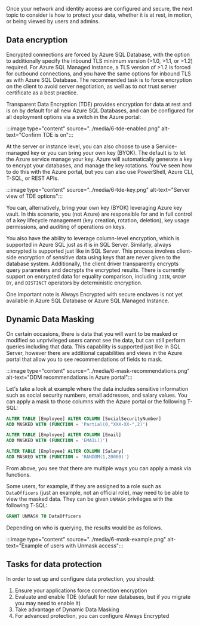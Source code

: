 Once your network and identity access are configured and secure, the next topic to consider is how to protect your data, whether it is at rest, in motion, or being viewed by users and admins.

## Data encryption

Encrypted connections are forced by Azure SQL Database, with the option to additionally specify the inbound TLS minimum version (>1.0, >1.1, or >1.2) required. For Azure SQL Managed Instance, a TLS version of >1.2 is forced for outbound connections, and you have the same options for inbound TLS as with Azure SQL Database. The recommended task is to force encryption on the client to avoid server negotiation, as well as to not trust server certificate as a best practice.

Transparent Data Encryption (TDE) provides encryption for data at rest and is on by default for all new Azure SQL Databases, and can be configured for all deployment options via a switch in the Azure portal:  

:::image type="content" source="../media/6-tde-enabled.png" alt-text="Confirm TDE is on":::  

At the server or instance level, you can also choose to use a Service-managed key or you can bring your own key (BYOK). The default is to let the Azure service manage your key. Azure will automatically generate a key to encrypt your databases, and manage the key rotations. You've seen how to do this with the Azure portal, but you can also use PowerShell, Azure CLI, T-SQL, or REST APIs.

:::image type="content" source="../media/6-tde-key.png" alt-text="Server view of TDE options":::  

You can, alternatively, bring your own key (BYOK) leveraging Azure key vault. In this scenario, you (not Azure) are responsible for and in full control of a key lifecycle management (key creation, rotation, deletion), key usage permissions, and auditing of operations on keys.

You also have the ability to leverage column-level encryption, which is supported in Azure SQL just as it is in SQL Server. Similarly, always encrypted is supported just like in SQL Server. This process involves client-side encryption of sensitive data using keys that are never given to the database system. Additionally, the client driver transparently encrypts query parameters and decrypts the encrypted results. There is currently support on encrypted data for equality comparison, including `JOIN`, `GROUP BY`, and `DISTINCT` operators by deterministic encryption.

One important note is Always Encrypted with secure enclaves is not yet available in Azure SQL Database or Azure SQL Managed Instance.

## Dynamic Data Masking

On certain occasions, there is data that you will want to be masked or modified so unprivileged users cannot see the data, but can still perform queries including that data. This capability is supported just like in SQL Server, however there are additional capabilities and views in the Azure portal that allow you to see recommendations of fields to mask.

:::image type="content" source="../media/6-mask-recommendations.png" alt-text="DDM recommendations in Azure portal":::

Let's take a look at example where the data includes sensitive information such as social security numbers, email addresses, and salary values. You can apply a mask to those columns with the Azure portal or the following T-SQL:

```sql
ALTER TABLE [Employee] ALTER COLUMN [SocialSecurityNumber]
ADD MASKED WITH (FUNCTION = 'Partial(0,"XXX-XX-",2)')

ALTER TABLE [Employee] ALTER COLUMN [Email]
ADD MASKED WITH (FUNCTION = 'EMAIL()')

ALTER TABLE [Employee] ALTER COLUMN [Salary]
ADD MASKED WITH (FUNCTION = 'RANDOM(1,20000)')
```

From above, you see that there are multiple ways you can apply a mask via functions.

Some users, for example, if they are assigned to a role such as `DataOfficers` (just an example, not an official role), may need to be able to view the masked data. They can be given `UNMASK` privileges with the following T-SQL:

```sql
GRANT UNMASK TO DataOfficers
```

Depending on who is querying, the results would be as follows.

:::image type="content" source="../media/6-mask-example.png" alt-text="Example of users with Unmask access":::

## Tasks for data protection

In order to set up and configure data protection, you should:

1. Ensure your applications force connection encryption
1. Evaluate and enable TDE (default for new databases, but if you migrate you may need to enable it)
1. Take advantage of Dynamic Data Masking
1. For advanced protection, you can configure Always Encrypted
